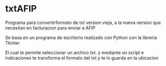 # txtAFIP
Programa para convertirformato de txt version vieja, a la nueva version que necesitan en facturacion para enviar a AFIP 

Se basa en un programa de escritorio realizado con Python con la libreria Tkinter 

El cual te permite seleccionar un archivo txt. y mediante un script e indicaciones te transforma el formato del txt y te lo guarda en la ubicacion 


